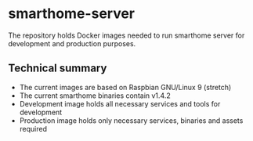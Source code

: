 # smarthome-server

The repository holds Docker images needed to run smarthome server for development and production purposes.

## Technical summary
* The current images are based on Raspbian GNU/Linux 9 (stretch)
* The current smarthome binaries contain v1.4.2
* Development image holds all necessary services and tools for development
* Production image holds only necessary services, binaries and assets required